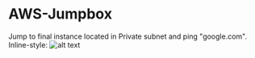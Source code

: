 # AWS-Jumpbox
Jump to final instance located in Private subnet and ping "google.com".
Inline-style: 
![alt text](https://www.google.com/search?q=jumpbox+setup&sxsrf=ACYBGNQEF6LkclSaRvd34StQg9-Ufbs76Q:1574873201872&source=lnms&tbm=isch&sa=X&ved=2ahUKEwiA8o3u64rmAhUBfBoKHb1ZBjoQ_AUoAXoECA0QAw&biw=1366&bih=576#imgrc=dtPAul7UQOupVM:)
